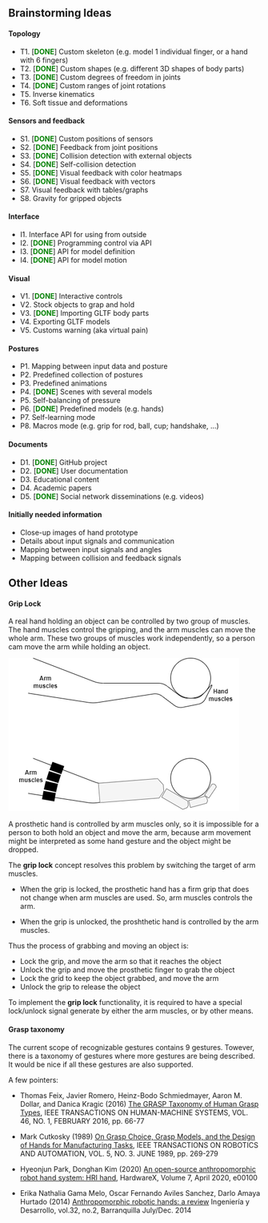 ## Brainstorming Ideas

#### Topology
* T1. [**<span style="color: green">DONE</span>**] Custom skeleton (e.g. model 1 individual finger, or a hand with 6 fingers)
* T2. [**<span style="color: green">DONE</span>**] Custom shapes (e.g. different 3D shapes of body parts)
* T3. [**<span style="color: green">DONE</span>**] Custom degrees of freedom in joints
* T4. [**<span style="color: green">DONE</span>**] Custom ranges of joint rotations
* T5. Inverse kinematics
* T6. Soft tissue and deformations

#### Sensors and feedback
* S1. [**<span style="color: green">DONE</span>**] Custom positions of sensors
* S2. [**<span style="color: green">DONE</span>**] Feedback from joint positions
* S3. [**<span style="color: green">DONE</span>**] Collision detection with external objects
* S4. [**<span style="color: green">DONE</span>**] Self-collision detection
* S5. [**<span style="color: green">DONE</span>**] Visual feedback with color heatmaps
* S6. [**<span style="color: green">DONE</span>**] Visual feedback with vectors
* S7. Visual feedback with tables/graphs
* S8. Gravity for gripped objects

#### Interface
* I1. Interface API for using from outside
* I2. [**<span style="color: green">DONE</span>**] Programming control via API
* I3. [**<span style="color: green">DONE</span>**] API for model definition
* I4. [**<span style="color: green">DONE</span>**] API for model motion

#### Visual
* V1. [**<span style="color: green">DONE</span>**] Interactive controls
* V2. Stock objects to grap and hold
* V3. [**<span style="color: green">DONE</span>**] Importing GLTF body parts
* V4. Exporting GLTF models
* V5. Customs warning (aka virtual pain)

#### Postures
* P1. Mapping between input data and posture
* P2. Predefined collection of postures
* P3. Predefined animations
* P4. [**<span style="color: green">DONE</span>**] Scenes with several models
* P5. Self-balancing of pressure
* P6. [**<span style="color: green">DONE</span>**] Predefined models (e.g. hands)
* P7. Self-learning mode
* P8. Macros mode (e.g. grip for rod, ball, cup; handshake, ...)

#### Documents
* D1. [**<span style="color: green">DONE</span>**] GitHub project
* D2. [**<span style="color: green">DONE</span>**] User documentation
* D3. Educational content
* D4. Academic papers
* D5. [**<span style="color: green">DONE</span>**] Social network disseminations (e.g. videos)

#### Initially needed information
* Close-up images of hand prototype
* Details about input signals and communication
* Mapping between input signals and angles
* Mapping between collision and feedback signals


## Other Ideas

#### Grip Lock

A real hand holding an object can be controlled by two group of muscles. The 
hand muscles control the gripping, and the arm muscles can move the whole arm.
These two groups of muscles work independently, so a person cam move the arm
while holding an object.

<img src="images/grip-lock.png">

A prosthetic hand is controlled by arm muscles only, so it is impossible for
a person to both hold an object and move the arm, because arm movement might be
interpreted as some hand gesture and the object might be dropped.

The **grip lock** concept resolves this problem by switching the target of
arm muscles.

* When the grip is locked, the prosthetic hand has a firm grip that does not
change when arm muscles are used. So, arm muscles controls the arm.

* When the grip is unlocked, the proshthetic hand is controlled by the arm
muscles.

Thus the process of grabbing and moving an object is:

* Lock the grip, and move the arm so that it reaches the object
* Unlock the grip and move the prosthetic finger to grab the object
* Lock the grid to keep the object grabbed, and move the arm
* Unlock the grip to release the object

To implement the **grip lock** functionality, it is required to have a special
lock/unlock signal generate by either the arm muscles, or by other means.


#### Grasp taxonomy

The current scope of recognizable gestures contains 9 gestures. Towever, there
is a taxonomy of gestures where more gestures are being described. It would be
nice if all these gestures are also supported.

A few pointers:

* Thomas Feix, Javier Romero, Heinz-Bodo Schmiedmayer, Aaron M. Dollar, and Danica Kragic
(2016) [The GRASP Taxonomy of Human Grasp Types](https://is.mpg.de/uploads_file/attachment/attachment/256/grasp_taxonomy.pdf),
IEEE TRANSACTIONS ON HUMAN-MACHINE SYSTEMS, VOL. 46, NO. 1, FEBRUARY 2016, pp. 66-77

* Mark Cutkosky (1989) [On Grasp Choice, Grasp Models, and the Design of Hands for Manufacturing Tasks](http://bdmlx.stanford.edu/twiki/pub/Seabed/LiteratureReview/Cutkosky_-_1989_-_On_Grasp_Choice_Grasp_Models_and_the_Design_of_Hands_for_Manufacturing_Tasks.pdf),
IEEE TRANSACTIONS ON ROBOTICS AND AUTOMATION, VOL. 5, NO. 3. JUNE 1989, pp. 269-279

* Hyeonjun Park, Donghan Kim (2020) [An open-source anthropomorphic robot hand system: HRI hand](https://www.sciencedirect.com/science/article/pii/S2468067220300092),
HardwareX, Volume 7, April 2020, e00100

* Erika Nathalia Gama Melo, Oscar Fernando Aviles Sanchez, Darlo Amaya Hurtado (2014) [Anthropomorphic robotic hands: a review](http://www.scielo.org.co/scielo.php?script=sci_arttext&pid=S0122-34612014000200007)
Ingeniería y Desarrollo, vol.32, no.2, Barranquilla July/Dec. 2014

